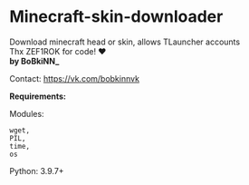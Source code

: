# Minecraft-skin-downloader
Download minecraft head or skin, allows TLauncher accounts<br>
Thx ZEF1ROK for code! ❤️<br>
**by BoBkiNN_**

Contact:
https://vk.com/bobkinnvk

**Requirements:**

Modules:

```
wget,
PIL,
time,
os
```

Python:
3.9.7+
